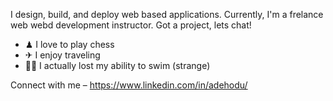 I design, build, and deploy web based applications. Currently, I'm a frelance web webd development instructor.
Got a project, lets chat!


- ♟ I love to play chess
- ✈ I enjoy traveling
- 🏊‍♀️ I actually lost my ability to swim (strange)

Connect with me
– https://www.linkedin.com/in/adehodu/
